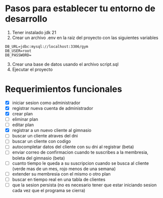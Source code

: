 # Pasos para establecer tu entorno de desarrollo

1. Tener instalado jdk 21
2. Crear un archivo .env en la raiz del proyecto con las siguientes variables
```
DB_URL=jdbc:mysql://localhost:3306/gym
DB_USER=root
DB_PASSWORD=
```
3. Crear una base de datos usando el archivo script.sql
4. Ejecutar el proyecto

# Requerimientos funcionales

- [x] iniciar sesion como administrador
- [x] registrar nueva cuenta de administrador
- [x] crear plan
- [ ] eliminar plan
- [ ] editar plan
- [x] registrar a un nuevo cliente al gimnasio
- [ ] buscar un cliente atraves del dni
- [ ] buscar un cliente con codigo
- [ ] autocompletar datos del cliente con su dni al registrar (beta)
- [ ] enviar correo de confirmacion cuando te suscribes a la membresia, boleta del gimnasio (beta)
- [ ] cuanto tiempo le queda a su suscripcion cuando se busca al cliente (verde mas de un mes, rojo menos de una semana)
- [ ] extender su membresia con el mismo o otro plan
- [ ] buscar en tiempo real en una tabla de clientes
- [ ] que la sesion persista (no es necesario tener que estar iniciando sesion cada vez que el programa se cierra)
